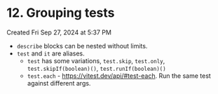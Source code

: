 # 12. Grouping tests
Created Fri Sep 27, 2024 at 5:37 PM

- `describe` blocks can be nested without limits.
- `test` and `it` are aliases.
	- `test` has some variations, `test.skip`, `test.only`, `test.skipIf(boolean)()`, `test.runIf(boolean)()`
	- `test.each` - https://vitest.dev/api/#test-each. Run the same test against different args.